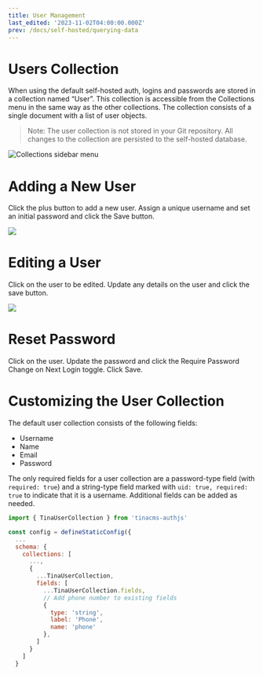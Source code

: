 ```yaml
---
title: User Management
last_edited: '2023-11-02T04:00:00.000Z'
prev: /docs/self-hosted/querying-data
---
```


# Users Collection

When using the default self-hosted auth, logins and passwords are stored in a collection named “User”. This collection is accessible from the Collections menu in the same way as the other collections. The collection consists of a single document with a list of user objects.

> Note: The user collection is not stored in your Git repository. All changes to the collection are persisted to the self-hosted database.

![Collections sidebar menu](https://res.cloudinary.com/forestry-demo/image/upload/v1698938364/self-hosted/user_management_users_collection_asmouc.png)

# Adding a New User

Click the plus button to add a new user. Assign a unique username and set an initial password and click the Save button.

![](https://res.cloudinary.com/forestry-demo/image/upload/v1698938355/self-hosted/user_management_list_users_woxeve.png)

# Editing a User

Click on the user to be edited. Update any details on the user and click the save button.

![](https://res.cloudinary.com/forestry-demo/image/upload/v1698938359/self-hosted/user_management_edit_user_mhebwp.png)

# Reset Password

Click on the user. Update the password and click the Require Password Change on Next Login toggle. Click Save.

# Customizing the User Collection

The default user collection consists of the following fields:

* Username
* Name
* Email
* Password

The only required fields for a user collection are a password-type field (with `required: true`) and a string-type field marked with `uid: true, required: true` to indicate that it is a username. Additional fields can be added as needed.

```js
import { TinaUserCollection } from 'tinacms-authjs'

const config = defineStaticConfig({
  ...
  schema: {
    collections: [
      ...,
      {
        ...TinaUserCollection,
        fields: [
          ...TinaUserCollection.fields,
          // Add phone number to existing fields
          {
            type: 'string',
            label: 'Phone',
            name: 'phone'
          },
        ]
      }
    ]
  }
```
